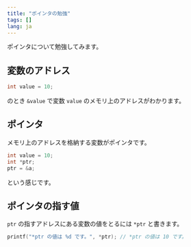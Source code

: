 ```yaml
---
title: "ポインタの勉強"
tags: []
lang: ja
---
```


ポインタについて勉強してみます。

## 変数のアドレス

```cpp
int value = 10;
```

のとき `&value` で変数 `value` のメモリ上のアドレスがわかります。

## ポインタ

メモリ上のアドレスを格納する変数がポインタです。

```cpp
int value = 10;
int *ptr;
ptr = &a;
```

という感じです。

## ポインタの指す値

`ptr` の指すアドレスにある変数の値をとるには `*ptr` と書きます。

```cpp
printf("*ptr の値は %d です。", *ptr); // *ptr の値は 10 です。
```
